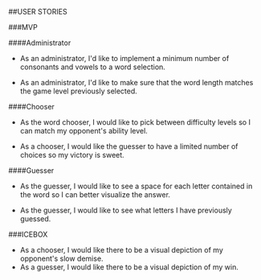 ##USER STORIES

###MVP

####Administrator
* As an administrator, I'd like to implement a minimum number of consonants and vowels to a word selection.

* As an administrator, I'd like to make sure that the word length matches the game level previously selected.

####Chooser
* As the word chooser, I would like to pick between difficulty levels so I can match my opponent's ability level.

* As a chooser, I would like the guesser to have a limited number of choices so my victory is sweet.

####Guesser
* As the guesser, I would like to see a space for each letter contained in the word so I can better visualize the answer.

* As the guesser, I would like to see what letters I have previously guessed.


###ICEBOX
* As a chooser, I would like there to be a visual depiction of my opponent's slow demise.
* As a guesser, I would like there to be a visual depiction of my win.
